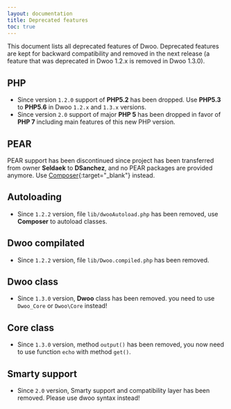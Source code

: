 ```yaml
---
layout: documentation
title: Deprecated features
toc: true
---
```


This document lists all deprecated features of Dwoo.
Deprecated features are kept for backward compatibility and removed in the next release
(a feature that was deprecated in Dwoo 1.2.x is removed in Dwoo 1.3.0).

## PHP
* Since version `1.2.0` support of **PHP5.2** has been dropped. Use **PHP5.3** to **PHP5.6** in Dwoo `1.2.x` and `1.3.x` versions.
* Since version `2.0` support of major **PHP 5** has been dropped in favor of **PHP 7** including main features of this new PHP version.

## PEAR
PEAR support has been discontinued since project has been transferred from owner **Seldaek** to **DSanchez**,
and no PEAR packages are provided anymore. Use [Composer](http://getcomposer.org){:target="_blank"} instead.
 
## Autoloading
* Since `1.2.2` version, file `lib/dwooAutoload.php` has been removed, use **Composer** to autoload classes.

## Dwoo compilated
* Since `1.2.2` version, file `lib/Dwoo.compiled.php` has been removed.

## Dwoo class
* Since `1.3.0` version, **Dwoo** class has been removed. you need to use `Dwoo_Core` or `Dwoo\Core` instead!

## Core class
* Since `1.3.0` version, method `output()` has been removed, you now need to use function `echo` with method `get()`.

## Smarty support
* Since `2.0` version, Smarty support and compatibility layer has been removed. Please use dwoo syntax instead!